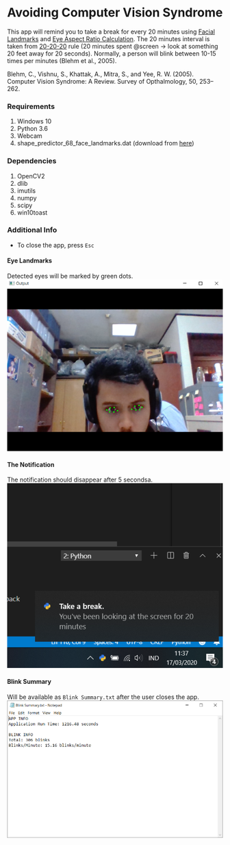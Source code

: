 # Avoiding Computer Vision Syndrome
This app will remind you to take a break for every 20 minutes using [Facial Landmarks](https://towardsdatascience.com/facial-mapping-landmarks-with-dlib-python-160abcf7d672) and [Eye Aspect Ratio Calculation](https://www.pyimagesearch.com/2017/04/24/eye-blink-detection-opencv-python-dlib/). The 20 minutes interval is taken from [20-20-20](https://www.medicalnewstoday.com/articles/321536) rule (20 minutes spent @screen -> look at something 20 feet away for 20 seconds). Normally, a person will blink between 10-15 times per minutes (Blehm et al., 2005).  

Blehm, C., Vishnu, S., Khattak, A., Mitra, S., and Yee, R. W. (2005). Computer Vision Syndrome: A Review. Survey of Opthalmology, 50, 253–262.


### Requirements
1. Windows 10
2. Python 3.6 
3. Webcam
4. shape_predictor_68_face_landmarks.dat (download from [here](https://github.com/italojs/facial-landmarks-recognition-/blob/master/shape_predictor_68_face_landmarks.dat))

### Dependencies
1. OpenCV2
2. dlib
3. imutils
4. numpy
5. scipy
6. win10toast
 
### Additional Info
- To close the app, press `Esc`

#### Eye Landmarks
Detected eyes will be marked by green dots.
![Marked Eyes](https://github.com/mufathurrohman/eye-strain/blob/master/eye-landmarks.PNG)

#### The Notification
The notification should disappear after 5 secondsa.
![Notification](https://github.com/mufathurrohman/eye-strain/blob/master/Notification.PNG)

#### Blink Summary
Will be available as `Blink Summary.txt` after the user closes the app.
![Notification](https://github.com/mufathurrohman/eye-strain/blob/master/blink%20summary.PNG)
